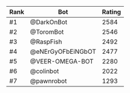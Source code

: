 Rank|Bot|Rating
---|---|---
#1|@DarkOnBot|2584
#2|@ToromBot|2546
#3|@RaspFish|2492
#4|@eNErGyOFbEiNGbOT|2477
#5|@VEER-OMEGA-BOT|2280
#6|@colinbot|2022
#7|@pawnrobot|1293
